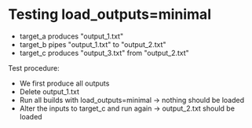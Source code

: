 # Testing load_outputs=minimal

- target_a produces "output_1.txt"
- target_b pipes "output_1.txt" to "output_2.txt"
- target_c produces "output_3.txt" from "output_2.txt"

Test procedure:
- We first produce all outputs
- Delete output_1.txt
- Run all builds with load_outputs=minimal -> nothing should be loaded
- Alter the inputs to target_c and run again -> output_2.txt should be loaded
